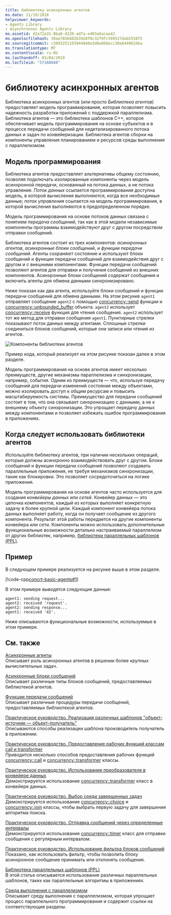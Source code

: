 ```yaml
---
title: библиотеку асинхронных агентов
ms.date: 11/19/2018
helpviewer_keywords:
- Agents Library
- Asynchronous Agents Library
ms.assetid: d2a72a31-8ba6-4220-ad7a-e403a6acaa42
ms.openlocfilehash: 39ae785b602b3928f0c32f9fc599527dab5558f5
ms.sourcegitcommit: c3093251193944840e3d0a068ecc30e6449624ba
ms.translationtype: MT
ms.contentlocale: ru-RU
ms.lasthandoff: 03/04/2019
ms.locfileid: "57268048"
---
```

# <a name="asynchronous-agents-library"></a>библиотеку асинхронных агентов

Библиотека асинхронных агентов (или просто *Библиотека агентов*) предоставляет модель программирования, которая позволяет повысить надежность разработки приложений с поддержкой параллелизма. Библиотека агентов — это библиотека шаблонов C++, которое обеспечивает модель программирования на основе субъектов и в процессе передачи сообщений для недетализированного потока данных и задач по конвейеризации. Библиотека агентов сборки на компоненты управления планированием и ресурсов среды выполнения с параллелизмом.

## <a name="programming-model"></a>Модель программирования

Библиотека агентов предоставляет альтернативы общему состоянию, позволяя подключать изолированные компоненты через модель асинхронной передачи, основанный на потока данных, а не потока управления. *Поток данных* ссылается программирования доступна модель, в которой вычисления выполняются, когда все необходимые данные; *поток управления* ссылается на модель программирования, в которой вычисления выполняются в предопределенном порядке.

Модель программирования на основе потоков данных связана с понятием *передача сообщений*, так как в этой модели независимые компоненты программы взаимодействуют друг с другом посредством отправки сообщений.

Библиотека агентов состоит из трех компонентов: *асинхронных агентов*, *асинхронные блоки сообщений*, и *функции передачи сообщений*. Агенты сохраняют состояние и используют блоки сообщений и функции передачи сообщений для взаимодействия друг с другом и с внешними компонентами. Функции передачи сообщений позволяют агентов для отправки и получения сообщений из внешних компонентов. Асинхронные блоки сообщений содержат сообщения и включить агенты для обмена данными синхронизировано.

Ниже показан как два агента, используйте блоки сообщений и функции передачи сообщений для обмена данными. На этом рисунке `agent1` отправляет сообщение `agent2` с помощью [concurrency::send](reference/concurrency-namespace-functions.md#send) функции и [concurrency::unbounded_buffer](reference/unbounded-buffer-class.md) объекта. `agent2` использует [concurrency::receive](reference/concurrency-namespace-functions.md#receive) функция для чтения сообщения. `agent2` использует тот же метод для отправки сообщения `agent1`. Пунктирные стрелки показывают поток данных между агентами. Сплошные стрелки соединиться блоков сообщений, которые они записи или чтения из агентов.

![Компоненты библиотеки агентов](../../parallel/concrt/media/agent_librarycomp.png "компоненты библиотеки агентов")

Пример кода, который реализует на этом рисунке показан далее в этом разделе.

Модель программирования на основе агентов имеет несколько преимуществ, другие механизмы параллелизма и синхронизации, например, события. Одним из преимуществ — что, используя передачу сообщений для передачи изменений состояния между объектами, можно изолировать доступ к общим ресурсам и повысить масштабируемость системы. Преимущество для передачи сообщений состоит в том, что она связывает синхронизацию с данными, а не к внешнему объекту синхронизации. Это упрощает передачу данных между компонентами и позволяет избежать ошибок программирования в приложениях.

## <a name="when-to-use-the-agents-library"></a>Когда следует использовать библиотеки агентов

Используйте библиотеку агентов, при наличии нескольких операций, которые должны асинхронно взаимодействовать друг с другом. Блоки сообщений и функции передачи сообщений позволяют создавать параллельные приложения, не требуя механизмов синхронизации, такие как блокировки. Это позволяет сосредоточиться на логике приложения.

Модель программирования на основе агентов часто используется для создания *конвейеры данных* или *сетей*. Конвейер данных — это цепочка компонентов, каждый из которых выполняет конкретную задачу в более крупной цели. Каждый компонент конвейера потока данных выполняет работу, когда он получает сообщение из другого компонента. Результат этой работы передается на другие компоненты конвейера или сети. Компоненты можно использовать дополнительные функциональные возможности детально настраиваемый параллелизм от других библиотек, например, [библиотеки параллельных шаблонов (PPL)](../../parallel/concrt/parallel-patterns-library-ppl.md).

## <a name="example"></a>Пример

В следующем примере реализуется на рисунке выше в этом разделе.

[!code-cpp[concrt-basic-agents#1](../../parallel/concrt/codesnippet/cpp/asynchronous-agents-library_1.cpp)]

В этом примере выводятся следующие данные:

```Output
agent1: sending request...
agent2: received 'request'.
agent2: sending response...
agent1: received '42'.
```

Ниже описываются функциональные возможности, используемые в этом примере.

## <a name="related-topics"></a>См. также

[Асинхронные агенты](../../parallel/concrt/asynchronous-agents.md)<br/>
Описывает роль асинхронных агентов в решении более крупных вычислительных задач.

[Асинхронные блоки сообщений](../../parallel/concrt/asynchronous-message-blocks.md)<br/>
Описывает различные типы блоков сообщений, предоставляемых библиотекой агентов.

[Функции передачи сообщений](../../parallel/concrt/message-passing-functions.md)<br/>
Описывает различные процедуры передачи сообщений, предоставляемых библиотекой агентов.

[Практическое руководство. Реализация различных шаблонов "объект-источник — объект-получатель"](../../parallel/concrt/how-to-implement-various-producer-consumer-patterns.md)<br/>
Описываются способы реализации шаблона производитель получатель в приложении.

[Практическое руководство. Предоставление рабочих функций классам call и transformer](../../parallel/concrt/how-to-provide-work-functions-to-the-call-and-transformer-classes.md)<br/>
Приводится несколько способов предоставления рабочих функций [concurrency::call](../../parallel/concrt/reference/call-class.md) и [concurrency::transformer](../../parallel/concrt/reference/transformer-class.md) классы.

[Практическое руководство. Использование преобразователя в конвейере данных](../../parallel/concrt/how-to-use-transformer-in-a-data-pipeline.md)<br/>
Демонстрируется использование [concurrency::transformer](../../parallel/concrt/reference/transformer-class.md) класс в конвейере данных.

[Практическое руководство. Выбор среди завершенных задач](../../parallel/concrt/how-to-select-among-completed-tasks.md)<br/>
Демонстрируется использование [concurrency::choice](../../parallel/concrt/reference/choice-class.md) и [concurrency::join](../../parallel/concrt/reference/join-class.md) классы, чтобы выбрать первую задачу для завершения алгоритма поиска.

[Практическое руководство. Отправка сообщений через определенные интервалы](../../parallel/concrt/how-to-send-a-message-at-a-regular-interval.md)<br/>
Демонстрируется использование [concurrency::timer](../../parallel/concrt/reference/timer-class.md) класс для отправки сообщения с регулярным интервалом.

[Практическое руководство. Использование фильтра блоков сообщений](../../parallel/concrt/how-to-use-a-message-block-filter.md)<br/>
Показано, как использовать фильтр, чтобы позволить блоку асинхронное сообщение принимать или отклонять сообщения.

[Библиотека параллельных шаблонов (PPL)](../../parallel/concrt/parallel-patterns-library-ppl.md)<br/>
В этой статье описывается использование различных параллельных шаблонов, таких как параллельные алгоритмы в приложениях.

[Среда выполнения с параллелизмом](../../parallel/concrt/concurrency-runtime.md)<br/>
Описывает среду выполнения с параллелизмом, которая упрощает процесс параллельного программирования и содержит ссылки на соответствующие разделы.
